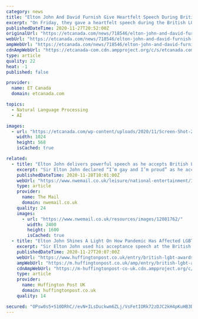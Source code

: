 ```yaml
---
category: news
title: "Elton John And David Furnish Give Heartfelt Speech During British LGBT Awards: ‘Say It Loud, I’m Gay And I’m Proud’"
excerpt: "On Friday, they gave a heartfelt speech during the British LGBT Awards ... John continued, “Thank you so much for tonight’s recognition and honour and we promise that we won’t stop.”"
publishedDateTime: 2020-11-27T20:52:00Z
originalUrl: "https://etcanada.com/news/718546/elton-john-and-david-furnish-give-heartfelt-speech-during-british-lgbt-awards-say-it-loud-im-gay-and-im-proud/"
webUrl: "https://etcanada.com/news/718546/elton-john-and-david-furnish-give-heartfelt-speech-during-british-lgbt-awards-say-it-loud-im-gay-and-im-proud/"
ampWebUrl: "https://etcanada.com/news/718546/elton-john-and-david-furnish-give-heartfelt-speech-during-british-lgbt-awards-say-it-loud-im-gay-and-im-proud/amp/"
cdnAmpWebUrl: "https://etcanada-com.cdn.ampproject.org/c/s/etcanada.com/news/718546/elton-john-and-david-furnish-give-heartfelt-speech-during-british-lgbt-awards-say-it-loud-im-gay-and-im-proud/amp/"
type: article
quality: 22
heat: -1
published: false

provider:
  name: ET Canada
  domain: etcanada.com

topics:
  - Natural Language Processing
  - AI

images:
  - url: "https://etcanada.com/wp-content/uploads/2020/11/Screen-Shot-2020-11-27-at-14.48.33.jpg?quality=80&strip=all&w=1024"
    width: 1024
    height: 568
    isCached: true

related:
  - title: "Elton John delivers powerful speech as he accepts British LGBT award"
    excerpt: "Sir Elton John declared “I’m gay and I’m proud” as he accepted the global impact award at the British LGBT Awards. The singer-songwriter, 73, and his husband David Furnish, 58, were honoured at the annual event for their efforts to raise awareness of HIV through the Elton John Aids Foundation."
    publishedDateTime: 2020-11-28T10:01:00Z
    webUrl: "https://www.nwemail.co.uk/leisure/national-entertainment/18905205.elton-john-delivers-powerful-speech-accepts-british-lgbt-award/"
    type: article
    provider:
      name: The Mail
      domain: nwemail.co.uk
    quality: 24
    images:
      - url: "https://www.nwemail.co.uk/resources/images/12081762/"
        width: 2400
        height: 1600
        isCached: true
  - title: "Elton John Shines A Light On How Pandemic Has Affected LGBTQ+ People In LGBT Awards Speech"
    excerpt: "Sir Elton John used his acceptance speech at the British LGBT Awards to shine a light ... “Thank you so much for tonight’s recognition and honour. And we promise that we won’t stop,” Sir Elton added. “Say it loud: I’m gay and I’m proud."
    publishedDateTime: 2020-11-27T20:07:00Z
    webUrl: "https://www.huffingtonpost.co.uk/entry/british-lgbt-awards-2020-winners-elton-john_uk_5fc10e70c5b63d1b770b9340"
    ampWebUrl: "https://m.huffingtonpost.co.uk/amp/entry/british-lgbt-awards-2020-winners-elton-john_uk_5fc10e70c5b63d1b770b9340/"
    cdnAmpWebUrl: "https://m-huffingtonpost-co-uk.cdn.ampproject.org/c/s/m.huffingtonpost.co.uk/amp/entry/british-lgbt-awards-2020-winners-elton-john_uk_5fc10e70c5b63d1b770b9340/"
    type: article
    provider:
      name: Huffington Post UK
      domain: huffingtonpost.co.uk
    quality: 14

secured: "OPsw0s5+S10DRhC//evN+ILsDuckwm6ZLj/VsFetIORk72zDJC2kH4pKuHB3DkR/hf5/EKXIvQHn1oQ6Qtb8jdPF37uK7TCQrB0u31xLcabBUO/foskzEOgh8LVHcNTGNOQ0ZP9P/lpj5rRm6RtspoYDM8yRNLlmEiLj/SZu1vQUHUnSHd1LNc6vc0MaSmNpUkGe6O8ioHo/cXCzmAdWVypqX9YCS8nFthF7J5/yuXN3zsMr6AXP40l6WBpoGpgCFOE2Xw9s+jsauSOyCjo9osvHhrcNQmsWC2tGAmi00FFQhNgi0T/KeNo+MnbhG1ouTGyeJkPsGMRYRuDZbd/2jy4Q7e7Chezk8hmX4+MJVmc=;wcSRcIAss9hppV1M8sEnEQ=="
---
```


